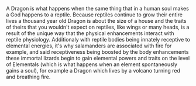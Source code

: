 A Dragon is what happens when the same thing that in a human soul makes a God happens to a reptile. Because reptiles continue to grow their entire lives a thousand year old Dragon is about the size of a house and the traits of theirs that you wouldn't expect on reptiles, like wings or many heads, is a result of the unique way that the physical enhancements interact with reptile physiology. Additionaly with reptile bodies being innately receptive to elemental energies, it's why salamanders are associated with fire for example, and said receptiveness being boosted by the body enhancements these immortal lizards begin to gain elemental powers and traits on the level of Elementals (which is what happens when an element spontaneously gains a soul), for example a Dragon which lives by a volcano turning red and breathing fire.
